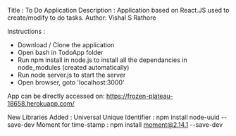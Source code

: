Title : To Do Application
Description : Application based on React.JS used to create/modify to do tasks.
Author: Vishal S Rathore

Instructions :
* Download / Clone the application
* Open bash in TodoApp folder
*  Run npm install in node.js to install all the dependancies in node_modules (created automatically)
*  Run node server.js to start the server
*  Open browser, goto 'localhost:3000'

App can be directly accessed on: https://frozen-plateau-18658.herokuapp.com/

New Libraries Added :
Universal Unique Identifier : npm install node-uuid --save-dev
Moment for time-stamp : npm install moment@2.14.1 --save-dev
